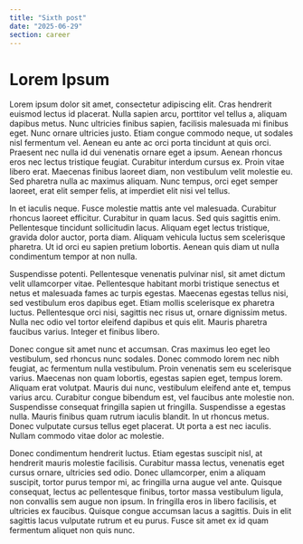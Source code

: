 ```yaml
---
title: "Sixth post" 
date: "2025-06-29"
section: career
---
```

# Lorem Ipsum 
Lorem ipsum dolor sit amet, consectetur adipiscing elit. Cras hendrerit euismod lectus id placerat. Nulla sapien arcu, porttitor vel tellus a, aliquam dapibus metus. Nunc ultricies finibus sapien, facilisis malesuada mi finibus eget. Nunc ornare ultricies justo. Etiam congue commodo neque, ut sodales nisl fermentum vel. Aenean eu ante ac orci porta tincidunt at quis orci. Praesent nec nulla id dui venenatis ornare eget a ipsum. Aenean rhoncus eros nec lectus tristique feugiat. Curabitur interdum cursus ex. Proin vitae libero erat. Maecenas finibus laoreet diam, non vestibulum velit molestie eu. Sed pharetra nulla ac maximus aliquam. Nunc tempus, orci eget semper laoreet, erat elit semper felis, at imperdiet elit nisi vel tellus.

In et iaculis neque. Fusce molestie mattis ante vel malesuada. Curabitur rhoncus laoreet efficitur. Curabitur in quam lacus. Sed quis sagittis enim. Pellentesque tincidunt sollicitudin lacus. Aliquam eget lectus tristique, gravida dolor auctor, porta diam. Aliquam vehicula luctus sem scelerisque pharetra. Ut id orci eu sapien pretium lobortis. Aenean quis diam ut nulla condimentum tempor at non nulla.

Suspendisse potenti. Pellentesque venenatis pulvinar nisl, sit amet dictum velit ullamcorper vitae. Pellentesque habitant morbi tristique senectus et netus et malesuada fames ac turpis egestas. Maecenas egestas tellus nisi, sed vestibulum eros dapibus eget. Etiam mollis scelerisque ex pharetra luctus. Pellentesque orci nisi, sagittis nec risus ut, ornare dignissim metus. Nulla nec odio vel tortor eleifend dapibus et quis elit. Mauris pharetra faucibus varius. Integer et finibus libero.

Donec congue sit amet nunc et accumsan. Cras maximus leo eget leo vestibulum, sed rhoncus nunc sodales. Donec commodo lorem nec nibh feugiat, ac fermentum nulla vestibulum. Proin venenatis sem eu scelerisque varius. Maecenas non quam lobortis, egestas sapien eget, tempus lorem. Aliquam erat volutpat. Mauris dui nunc, vestibulum eleifend ante et, tempus varius arcu. Curabitur congue bibendum est, vel faucibus ante molestie non. Suspendisse consequat fringilla sapien ut fringilla. Suspendisse a egestas nulla. Mauris finibus quam rutrum iaculis blandit. In ut rhoncus metus. Donec vulputate cursus tellus eget placerat. Ut porta a est nec iaculis. Nullam commodo vitae dolor ac molestie.

Donec condimentum hendrerit luctus. Etiam egestas suscipit nisl, at hendrerit mauris molestie facilisis. Curabitur massa lectus, venenatis eget cursus ornare, ultricies sed odio. Donec ullamcorper, enim a aliquam suscipit, tortor purus tempor mi, ac fringilla urna augue vel ante. Quisque consequat, lectus ac pellentesque finibus, tortor massa vestibulum ligula, non convallis sem augue non ipsum. In fringilla eros in libero facilisis, et ultricies ex faucibus. Quisque congue accumsan lacus a sagittis. Duis in elit sagittis lacus vulputate rutrum et eu purus. Fusce sit amet ex id quam fermentum aliquet non quis nunc.



